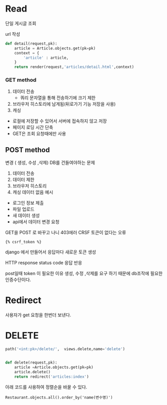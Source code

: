 # Read
단일 게시글 조회

url 작성 
```python 
def detail(request,pk):
    article = Article.objects.get(pk=pk)
    context = {
        'article' : article,
    }
    return render(request,'articles/detail.html',context)
```

### GET method

1. 데이터 전송
    - 쿼리 문자열을 통해 전송하기에 크기 제한
2. 브라우저 히스토리에 남게됨(뒤로가기 기능 저장을 사용)
3. 캐싱
  - 로컬에 저장할 수 있어서 서버에 접속하지 않고 저장
  - 페이지 로딩 시간 단축
- GET은 조회 요청때에만 사용

## POST method
변경 ( 생성, 수성 ,삭제)
DB를 건들여야하는 문제
1. 데이터 전송
2. 데이터 제한
3. 브라우저 히스토리
4. 캐싱 데이터 없음
예시
- 로그인 정보 제출
- 파일 업로드 
- 새 데이터 생성
- api에서 데이터 변경 요청


GET을 POST 로 바꾸고 나니 403에러 CRSF 토큰이 없다는 오류 

```
{% csrf_token %}
```
django 에서 만들어서 응답마다 새로운 토큰 생성

HTTP response status code 
응답 반응 

post일때 token 이 필요한 이유
생성, 수정 ,삭제를 요구 하기 때문에 db조작에 필요한 인증수단이다.

# Redirect
사용자가 get 요청을 한번더 보낸다.

# DELETE
```python
path('<int:pk>/delete/',  views.delete,name='delete')


def delete(request,pk):
    article =Article.objects.get(pk=pk)
    article.delete()
    return redirect('articles:index')
```


아래 코드를 사용하여 정렬순을 바꿀 수 있다.
```
Restaurant.objects.all().order_by('name(변수명)')
```